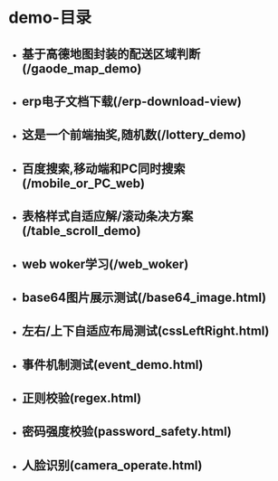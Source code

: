 # demo-目录

- ## 基于高德地图封装的配送区域判断(/gaode_map_demo)
- ## erp电子文档下载(/erp-download-view)
- ## 这是一个前端抽奖,随机数(/lottery_demo)
- ## 百度搜索,移动端和PC同时搜索(/mobile_or_PC_web)
- ## 表格样式自适应解/滚动条决方案(/table_scroll_demo)
- ## web woker学习(/web_woker)
- ## base64图片展示测试(/base64_image.html)
- ## 左右/上下自适应布局测试(cssLeftRight.html)
- ## 事件机制测试(event_demo.html)
- ## 正则校验(regex.html)
- ## 密码强度校验(password_safety.html)
- ## 人脸识别(camera_operate.html)